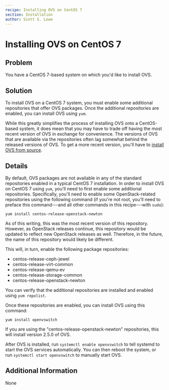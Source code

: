 ```yaml
---
recipe: Installing OVS on CentOS 7
section: Installation
author: Scott S. Lowe
---
```


# Installing OVS on CentOS 7

## Problem

You have a CentOS 7-based system on which you'd like to install OVS.

## Solution

To install OVS on a CentOS 7 system, you must enable some additional repositories that offer OVS packages. Once the additional repositories are enabled, you can install OVS using `yum`.

While this greatly simplifies the process of installing OVS onto a CentOS-based system, it does mean that you may have to trade off having the most recent version of OVS in exchange for convenience. The versions of OVS that are available via the repositories often lag somewhat behind the released versions of OVS. To get a more recent version, you'll have to [install OVS from source](part-1/compiling-from-master.md).

## Details

By default, OVS packages are not available in any of the standard repositories enabled in a typical CentOS 7 installation. In order to install OVS on CentOS 7 using `yum`, you'll need to first enable some additional repositories. Specifically, you'll need to enable some OpenStack-related repositories using the following command (if you're not root, you'll need to preface this command---and all other commands in this recipe---with `sudo`):

    yum install centos-release-openstack-newton

As of this writing, this was the most recent version of this repository. However, as OpenStack releases continue, this repository would be updated to reflect new OpenStack releases as well. Therefore, in the future, the name of this repository would likely be different.

This will, in turn, enable the following package repositories:

* centos-release-ceph-jewel
* centos-release-virt-common
* centos-release-qemu-ev
* centos-release-storage-common
* centos-release-openstack-newton

You can verify that the additional repositories are installed and enabled using `yum repolist`.

Once these repositories are enabled, you can install OVS using this command:

    yum install openvswitch

If you are using the "centos-release-openstack-newton" repositories, this will install version 2.5.0 of OVS.

After OVS is installed, run `systemctl enable openvswitch` to tell systemd to start the OVS services automatically. You can then reboot the system, or run `systemctl start openvswitch` to manually start OVS.

## Additional Information

None
